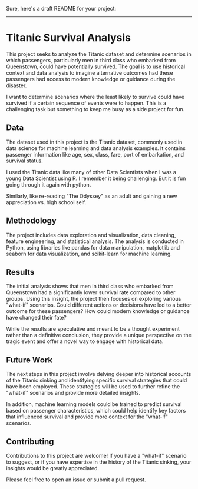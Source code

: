 Sure, here's a draft README for your project:

---

# Titanic Survival Analysis

This project seeks to analyze the Titanic dataset and determine scenarios in which passengers, particularly men in third class who embarked from Queenstown, could have potentially survived. The goal is to use historical context and data analysis to imagine alternative outcomes had these passengers had access to modern knowledge or guidance during the disaster.

I want to determine scenarios where the least likely to survive could have survived if a certain sequence of events were to happen.
This is a challenging task but something to keep me busy as a side project for fun. 

## Data

The dataset used in this project is the Titanic dataset, commonly used in data science for machine learning and data analysis examples. It contains passenger information like age, sex, class, fare, port of embarkation, and survival status.

I used the Titanic data like many of other Data Scientists when I was a young Data Scientist using R. 
I remember it being challenging. But it is fun going through it again with python.

Similarly, like re-reading "The Odyssey" as an adult and gaining a new appreciation vs. high school self.

## Methodology

The project includes data exploration and visualization, data cleaning, feature engineering, and statistical analysis. The analysis is conducted in Python, using libraries like pandas for data manipulation, matplotlib and seaborn for data visualization, and scikit-learn for machine learning.

## Results

The initial analysis shows that men in third class who embarked from Queenstown had a significantly lower survival rate compared to other groups. Using this insight, the project then focuses on exploring various "what-if" scenarios. Could different actions or decisions have led to a better outcome for these passengers? How could modern knowledge or guidance have changed their fate?

While the results are speculative and meant to be a thought experiment rather than a definitive conclusion, they provide a unique perspective on the tragic event and offer a novel way to engage with historical data.

## Future Work

The next steps in this project involve delving deeper into historical accounts of the Titanic sinking and identifying specific survival strategies that could have been employed. These strategies will be used to further refine the "what-if" scenarios and provide more detailed insights.

In addition, machine learning models could be trained to predict survival based on passenger characteristics, which could help identify key factors that influenced survival and provide more context for the "what-if" scenarios.

## Contributing

Contributions to this project are welcome! If you have a "what-if" scenario to suggest, or if you have expertise in the history of the Titanic sinking, your insights would be greatly appreciated.

Please feel free to open an issue or submit a pull request.
